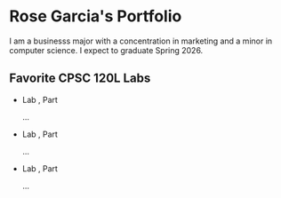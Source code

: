 # Rose Garcia's Portfolio

I am a businesss major with a concentration in marketing and a minor in computer science. I expect to graduate Spring 2026.

## Favorite CPSC 120L Labs

* Lab , Part

  ...

* Lab , Part

  ...

* Lab , Part

  ...
